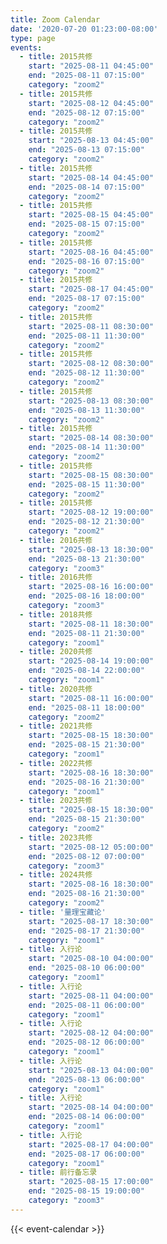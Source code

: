 ```yaml
---
title: Zoom Calendar
date: '2020-07-20 01:23:00-08:00'
type: page
events:
  - title: 2015共修
    start: "2025-08-11 04:45:00"
    end: "2025-08-11 07:15:00"
    category: "zoom2"
  - title: 2015共修
    start: "2025-08-12 04:45:00"
    end: "2025-08-12 07:15:00"
    category: "zoom2"
  - title: 2015共修
    start: "2025-08-13 04:45:00"
    end: "2025-08-13 07:15:00"
    category: "zoom2"
  - title: 2015共修
    start: "2025-08-14 04:45:00"
    end: "2025-08-14 07:15:00"
    category: "zoom2"
  - title: 2015共修
    start: "2025-08-15 04:45:00"
    end: "2025-08-15 07:15:00"
    category: "zoom2"
  - title: 2015共修
    start: "2025-08-16 04:45:00"
    end: "2025-08-16 07:15:00"
    category: "zoom2"
  - title: 2015共修
    start: "2025-08-17 04:45:00"
    end: "2025-08-17 07:15:00"
    category: "zoom2"
  - title: 2015共修
    start: "2025-08-11 08:30:00"
    end: "2025-08-11 11:30:00"
    category: "zoom2"
  - title: 2015共修
    start: "2025-08-12 08:30:00"
    end: "2025-08-12 11:30:00"
    category: "zoom2"
  - title: 2015共修
    start: "2025-08-13 08:30:00"
    end: "2025-08-13 11:30:00"
    category: "zoom2"
  - title: 2015共修
    start: "2025-08-14 08:30:00"
    end: "2025-08-14 11:30:00"
    category: "zoom2"
  - title: 2015共修
    start: "2025-08-15 08:30:00"
    end: "2025-08-15 11:30:00"
    category: "zoom2"
  - title: 2015共修
    start: "2025-08-12 19:00:00"
    end: "2025-08-12 21:30:00"    
    category: "zoom2"
  - title: 2016共修
    start: "2025-08-13 18:30:00"
    end: "2025-08-13 21:30:00"    
    category: "zoom3"
  - title: 2016共修
    start: "2025-08-16 16:00:00"
    end: "2025-08-16 18:00:00"    
    category: "zoom3"
  - title: 2018共修
    start: "2025-08-11 18:30:00"
    end: "2025-08-11 21:30:00"    
    category: "zoom1"
  - title: 2020共修
    start: "2025-08-14 19:00:00"
    end: "2025-08-14 22:00:00"    
    category: "zoom1"
  - title: 2020共修
    start: "2025-08-11 16:00:00"
    end: "2025-08-11 18:00:00"    
    category: "zoom2"
  - title: 2021共修
    start: "2025-08-15 18:30:00"
    end: "2025-08-15 21:30:00"    
    category: "zoom1"
  - title: 2022共修
    start: "2025-08-16 18:30:00"
    end: "2025-08-16 21:30:00"    
    category: "zoom1"
  - title: 2023共修
    start: "2025-08-15 18:30:00"
    end: "2025-08-15 21:30:00"    
    category: "zoom2"
  - title: 2023共修
    start: "2025-08-12 05:00:00"
    end: "2025-08-12 07:00:00"    
    category: "zoom3"
  - title: 2024共修
    start: "2025-08-16 18:30:00"
    end: "2025-08-16 21:30:00"    
    category: "zoom2"
  - title: '量理宝藏论'
    start: "2025-08-17 18:30:00"
    end: "2025-08-17 21:30:00"    
    category: "zoom1" 
  - title: 入行论
    start: "2025-08-10 04:00:00"
    end: "2025-08-10 06:00:00"    
    category: "zoom1" 
  - title: 入行论
    start: "2025-08-11 04:00:00"
    end: "2025-08-11 06:00:00"    
    category: "zoom1" 
  - title: 入行论
    start: "2025-08-12 04:00:00"
    end: "2025-08-12 06:00:00"    
    category: "zoom1" 
  - title: 入行论
    start: "2025-08-13 04:00:00"
    end: "2025-08-13 06:00:00"    
    category: "zoom1" 
  - title: 入行论
    start: "2025-08-14 04:00:00"
    end: "2025-08-14 06:00:00"    
    category: "zoom1" 
  - title: 入行论
    start: "2025-08-17 04:00:00"
    end: "2025-08-17 06:00:00"    
    category: "zoom1" 
  - title: 前行备忘录
    start: "2025-08-15 17:00:00"
    end: "2025-08-15 19:00:00"    
    category: "zoom3" 
---
```


{{< event-calendar >}}
